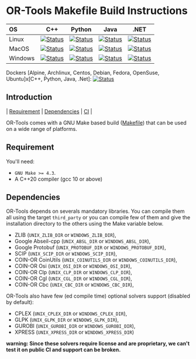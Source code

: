 # OR-Tools Makefile Build Instructions
| OS       | C++   | Python   | Java   | .NET   |
|:-------- | :---: | :------: | :----: | :----: |
| Linux    | [![Status][linux_cpp_svg]][linux_cpp_link] | [![Status][linux_python_svg]][linux_python_link] | [![Status][linux_java_svg]][linux_java_link] | [![Status][linux_dotnet_svg]][linux_dotnet_link] |
| MacOS    | [![Status][macos_cpp_svg]][macos_cpp_link] | [![Status][macos_python_svg]][macos_python_link] | [![Status][macos_java_svg]][macos_java_link] | [![Status][macos_dotnet_svg]][macos_dotnet_link] |
| Windows  | [![Status][windows_cpp_svg]][windows_cpp_link] | [![Status][windows_python_svg]][windows_python_link] | [![Status][windows_java_svg]][windows_java_link] | [![Status][windows_dotnet_svg]][windows_dotnet_link] |

[linux_cpp_svg]: https://github.com/google/or-tools/actions/workflows/amd64_linux_make_cpp.yml/badge.svg?branch=main
[linux_cpp_link]: https://github.com/google/or-tools/actions/workflows/amd64_linux_make_cpp.yml
[linux_python_svg]: https://github.com/google/or-tools/actions/workflows/amd64_linux_make_python.yml/badge.svg?branch=main
[linux_python_link]: https://github.com/google/or-tools/actions/workflows/amd64_linux_make_python.yml
[linux_java_svg]: https://github.com/google/or-tools/actions/workflows/amd64_linux_make_java.yml/badge.svg?branch=main
[linux_java_link]: https://github.com/google/or-tools/actions/workflows/amd64_linux_make_java.yml
[linux_dotnet_svg]: https://github.com/google/or-tools/actions/workflows/amd64_linux_make_dotnet.yml/badge.svg?branch=main
[linux_dotnet_link]: https://github.com/google/or-tools/actions/workflows/amd64_linux_make_dotnet.yml

[macos_cpp_svg]: https://github.com/google/or-tools/actions/workflows/amd64_macos_make_cpp.yml/badge.svg?branch=main
[macos_cpp_link]: https://github.com/google/or-tools/actions/workflows/amd64_macos_make_cpp.yml
[macos_python_svg]: https://github.com/google/or-tools/actions/workflows/amd64_macos_make_python.yml/badge.svg?branch=main
[macos_python_link]: https://github.com/google/or-tools/actions/workflows/amd64_macos_make_python.yml
[macos_java_svg]: https://github.com/google/or-tools/actions/workflows/amd64_macos_make_java.yml/badge.svg?branch=main
[macos_java_link]: https://github.com/google/or-tools/actions/workflows/amd64_macos_make_java.yml
[macos_dotnet_svg]: https://github.com/google/or-tools/actions/workflows/amd64_macos_make_dotnet.yml/badge.svg?branch=main
[macos_dotnet_link]: https://github.com/google/or-tools/actions/workflows/amd64_macos_make_dotnet.yml

[windows_cpp_svg]: https://github.com/google/or-tools/actions/workflows/amd64_windows_make_cpp.yml/badge.svg?branch=main
[windows_cpp_link]: https://github.com/google/or-tools/actions/workflows/amd64_windows_make_cpp.yml
[windows_python_svg]: https://github.com/google/or-tools/actions/workflows/amd64_windows_make_python.yml/badge.svg?branch=main
[windows_python_link]: https://github.com/google/or-tools/actions/workflows/amd64_windows_make_python.yml
[windows_java_svg]: https://github.com/google/or-tools/actions/workflows/amd64_windows_make_java.yml/badge.svg?branch=main
[windows_java_link]: https://github.com/google/or-tools/actions/workflows/amd64_windows_make_java.yml
[windows_dotnet_svg]: https://github.com/google/or-tools/actions/workflows/amd64_windows_make_dotnet.yml/badge.svg?branch=main
[windows_dotnet_link]: https://github.com/google/or-tools/actions/workflows/amd64_windows_make_dotnet.yml

Dockers [Alpine, Archlinux, Centos, Debian, Fedora, OpenSuse, Ubuntu]x[C++,
Python, Java, .Net]: [![Status][docker_svg]][docker_link]

[docker_svg]: https://github.com/google/or-tools/actions/workflows/amd64_docker_make.yml/badge.svg?branch=main
[docker_link]: https://github.com/google/or-tools/actions/workflows/amd64_docker_make.yml

## Introduction
<nav for="make"> |
<a href="#requirement">Requirement</a> |
<a href="#dependencies">Dependencies</a> |
<a href="docs/ci.md">CI</a> |
</nav>

OR-Tools comes with a GNU Make based build ([Makefile](../Makefile)) that can be
used on a wide range of platforms.

## Requirement
You'll need:

* `GNU Make >= 4.3`.
* A C++20 compiler (gcc 10 or above)

## Dependencies

OR-Tools depends on severals mandatory libraries. You can compile them all using
the target `third_party` or you can compile few of them and give the
installation directory to the others using the Make variable below.

* ZLIB (`UNIX_ZLIB_DIR` or `WINDOWS_ZLIB_DIR`),
* Google Abseil-cpp (`UNIX_ABSL_DIR` or `WINDOWS_ABSL_DIR`),
* Google Protobuf (`UNIX_PROTOBUF_DIR` or `WINDOWS_PROTOBUF_DIR`),
* SCIP (`UNIX_SCIP_DIR` or `WINDOWS_SCIP_DIR`),
* COIN-OR CoinUtils (`UNIX_COINUTILS_DIR` or `WINDOWS_COINUTILS_DIR`),
* COIN-OR Osi (`UNIX_OSI_DIR` or `WINDOWS_OSI_DIR`),
* COIN-OR Clp (`UNIX_CLP_DIR` or `WINDOWS_CLP_DIR`),
* COIN-OR Cgl (`UNIX_CGL_DIR` or `WINDOWS_CGL_DIR`),
* COIN-OR Cbc (`UNIX_CBC_DIR` or `WINDOWS_CBC_DIR`),

OR-Tools also have few (ed compile time) optional solvers support (disabled by
default):

* CPLEX (`UNIX_CPLEX_DIR` or `WINDOWS_CPLEX_DIR`),
* GLPK (`UNIX_GLPK_DIR` or `WINDOWS_GLPK_DIR`),
* GUROBI (`UNIX_GUROBI_DIR` or `WINDOWS_GUROBI_DIR`),
* XPRESS (`UNIX_XPRESS_DIR` or `WINDOWS_XPRESS_DIR`)

**warning: Since these solvers require license and are proprietary, we can't
test it on public CI and support can be broken.**
